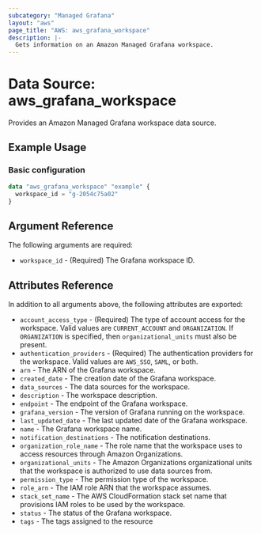 ```yaml
---
subcategory: "Managed Grafana"
layout: "aws"
page_title: "AWS: aws_grafana_workspace"
description: |-
  Gets information on an Amazon Managed Grafana workspace.
---
```


# Data Source: aws_grafana_workspace

Provides an Amazon Managed Grafana workspace data source.

## Example Usage

### Basic configuration

```terraform
data "aws_grafana_workspace" "example" {
  workspace_id = "g-2054c75a02"
}
```

## Argument Reference

The following arguments are required:

* `workspace_id` - (Required) The Grafana workspace ID.

## Attributes Reference

In addition to all arguments above, the following attributes are exported:

* `account_access_type` - (Required) The type of account access for the workspace. Valid values are `CURRENT_ACCOUNT` and `ORGANIZATION`. If `ORGANIZATION` is specified, then `organizational_units` must also be present.
* `authentication_providers` - (Required) The authentication providers for the workspace. Valid values are `AWS_SSO`, `SAML`, or both.
* `arn` - The ARN of the Grafana workspace.
* `created_date` - The creation date of the Grafana workspace.
* `data_sources` - The data sources for the workspace.
* `description` - The workspace description.
* `endpoint` - The endpoint of the Grafana workspace.
* `grafana_version` - The version of Grafana running on the workspace.
* `last_updated_date` - The last updated date of the Grafana workspace.
* `name` - The Grafana workspace name.
* `notification_destinations` - The notification destinations.
* `organization_role_name` - The role name that the workspace uses to access resources through Amazon Organizations.
* `organizational_units` - The Amazon Organizations organizational units that the workspace is authorized to use data sources from.
* `permission_type` - The permission type of the workspace.
* `role_arn` - The IAM role ARN that the workspace assumes.
* `stack_set_name` - The AWS CloudFormation stack set name that provisions IAM roles to be used by the workspace.
* `status` - The status of the Grafana workspace.
* `tags` - The tags assigned to the resource
